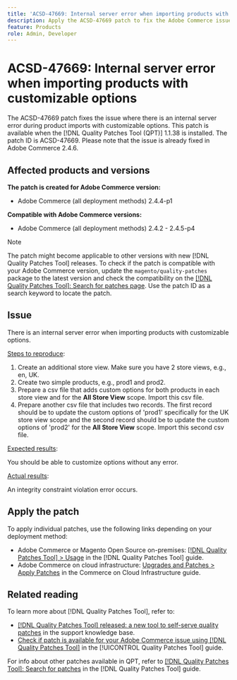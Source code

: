 ```yaml
---
title: 'ACSD-47669: Internal server error when importing products with customizable options'
description: Apply the ACSD-47669 patch to fix the Adobe Commerce issue where there is an internal server error during importing products with customizable options.
feature: Products
role: Admin, Developer
---
```

# ACSD-47669: Internal server error when importing products with customizable options

The ACSD-47669 patch fixes the issue where there is an internal server error during product imports with customizable options. This patch is available when the [!DNL Quality Patches Tool (QPT)] 1.1.38 is installed. The patch ID is ACSD-47669. Please note that the issue is already fixed in Adobe Commerce 2.4.6.

## Affected products and versions

**The patch is created for Adobe Commerce version:**

* Adobe Commerce (all deployment methods) 2.4.4-p1

**Compatible with Adobe Commerce versions:**

* Adobe Commerce (all deployment methods) 2.4.2 - 2.4.5-p4

>[!NOTE]
>
>The patch might become applicable to other versions with new [!DNL Quality Patches Tool] releases. To check if the patch is compatible with your Adobe Commerce version, update the `magento/quality-patches` package to the latest version and check the compatibility on the [[!DNL Quality Patches Tool]: Search for patches page](https://experienceleague.adobe.com/tools/commerce-quality-patches/index.html). Use the patch ID as a search keyword to locate the patch.

## Issue

There is an internal server error when importing products with customizable options.

<u>Steps to reproduce</u>:

1. Create an additional store view. Make sure you have 2 store views, e.g., en, UK.
1. Create two simple products, e.g., prod1 and prod2.
1. Prepare a csv file that adds custom options for both products in each store view and for the **All Store View** scope. Import this csv file.
1. Prepare another csv file that includes two records. The first record should be to update the custom options of 'prod1' specifically for the UK store view scope and the second record should be to update the custom options of 'prod2' for the **All Store View** scope. Import this second csv file.

<u>Expected results</u>:

You should be able to customize options without any error.

<u>Actual results</u>:

An integrity constraint violation error occurs.

## Apply the patch

To apply individual patches, use the following links depending on your deployment method:

* Adobe Commerce or Magento Open Source on-premises: [[!DNL Quality Patches Tool] > Usage](https://experienceleague.adobe.com/docs/commerce-operations/tools/quality-patches-tool/usage.html) in the [!DNL Quality Patches Tool] guide.
* Adobe Commerce on cloud infrastructure: [Upgrades and Patches > Apply Patches](https://experienceleague.adobe.com/docs/commerce-cloud-service/user-guide/develop/upgrade/apply-patches.html) in the Commerce on Cloud Infrastructure guide.

## Related reading

To learn more about [!DNL Quality Patches Tool], refer to:

* [[!DNL Quality Patches Tool] released: a new tool to self-serve quality patches](https://experienceleague.adobe.com/en/docs/commerce-knowledge-base/kb/announcements/commerce-announcements/magento-quality-patches-released-new-tool-to-self-serve-quality-patches) in the support knowledge base.
* [Check if patch is available for your Adobe Commerce issue using [!DNL Quality Patches Tool]](/help/tools/quality-patches-tool/patches-available-in-qpt/check-patch-for-magento-issue-with-magento-quality-patches.md) in the [!UICONTROL Quality Patches Tool] guide.


For info about other patches available in QPT, refer to [[!DNL Quality Patches Tool]: Search for patches](https://experienceleague.adobe.com/tools/commerce-quality-patches/index.html) in the [!DNL Quality Patches Tool] guide.
